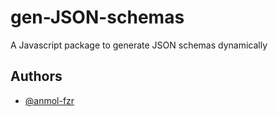 # gen-JSON-schemas

A Javascript package to generate JSON schemas dynamically

## Authors

- [@anmol-fzr](https://www.github.com/anmol-fzr)

